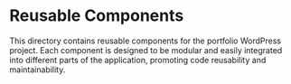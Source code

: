 # Reusable Components

This directory contains reusable components for the portfolio WordPress project. Each component is designed to be modular and easily integrated into different parts of the application, promoting code reusability and maintainability.
